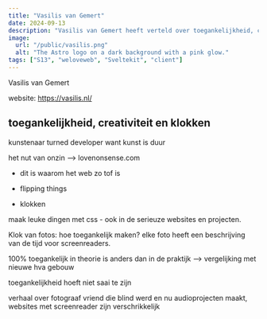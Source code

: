 ```yaml
---
title: "Vasilis van Gemert"
date: 2024-09-13
description: "Vasilis van Gemert heeft verteld over toegankelijkheid, creativiteit en zijn liefde voor nonsense."
image:
  url: "/public/vasilis.png"
  alt: "The Astro logo on a dark background with a pink glow."
tags: ["S13", "weloveweb", "Sveltekit", "client"]
---
```



Vasilis van Gemert

website: https://vasilis.nl/

## toegankelijkheid, creativiteit en klokken

kunstenaar turned developer want kunst is duur

het nut van onzin
--> lovenonsense.com
* dit is waarom het web zo tof is

* flipping things 
* klokken

maak leuke dingen met css - ook in de serieuze websites en projecten.

Klok van fotos: hoe toegankelijk maken?
elke foto heeft een beschrijving van de tijd voor screenreaders.

100% toegankelijk in theorie is anders dan in de praktijk
--> vergelijking met nieuwe hva gebouw

toegankelijkheid hoeft niet saai te zijn

verhaal over fotograaf vriend die blind werd en nu audioprojecten maakt, websites met screenreader zijn verschrikkelijk 

